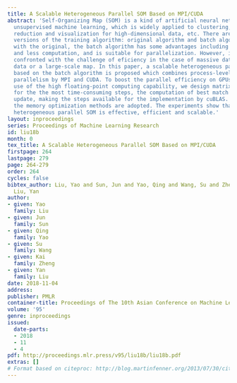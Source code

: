 ```yaml
---
title: A Scalable Heterogeneous Parallel SOM Based on MPI/CUDA
abstract: 'Self-Organizing Map (SOM) is a kind of artificial neural network used in
  unsupervised machine learning, which is widely applied to clustering, dimension
  reduction and visualization for high-dimensional data, etc. There are two major
  versions of the training algorithm: original algorithm and batch algorithm. Compared
  with the original, the batch algorithm has some advantages including faster convergence
  and less computation, and is suitable for parallelization. However, it is still
  confronted with the challenge of eficiency in the case of massive data, high-dimensional
  data or a large-scale map. In this paper, a scalable heterogeneous parallel SOM
  based on the batch algorithm is proposed which combines process-level and thread-level
  parallelism by MPI and CUDA. To boost the parallel efficiency on GPUs and make full
  use of the high floating-point computing capability, we design matrix operations
  for the the most time-consuming steps, the computation of best match units and weights
  update, making the steps available for the implementation by cuBLAS. In addition,
  the memory optimization methods are adopted. The experiments show that the proposed
  heterogeneous parallel SOM is effective, efficient and scalable.'
layout: inproceedings
series: Proceedings of Machine Learning Research
id: liu18b
month: 0
tex_title: A Scalable Heterogeneous Parallel SOM Based on MPI/CUDA
firstpage: 264
lastpage: 279
page: 264-279
order: 264
cycles: false
bibtex_author: Liu, Yao and Sun, Jun and Yao, Qing and Wang, Su and Zheng, Kai and
  Liu, Yan
author:
- given: Yao
  family: Liu
- given: Jun
  family: Sun
- given: Qing
  family: Yao
- given: Su
  family: Wang
- given: Kai
  family: Zheng
- given: Yan
  family: Liu
date: 2018-11-04
address: 
publisher: PMLR
container-title: Proceedings of The 10th Asian Conference on Machine Learning
volume: '95'
genre: inproceedings
issued:
  date-parts:
  - 2018
  - 11
  - 4
pdf: http://proceedings.mlr.press/v95/liu18b/liu18b.pdf
extras: []
# Format based on citeproc: http://blog.martinfenner.org/2013/07/30/citeproc-yaml-for-bibliographies/
---
```


